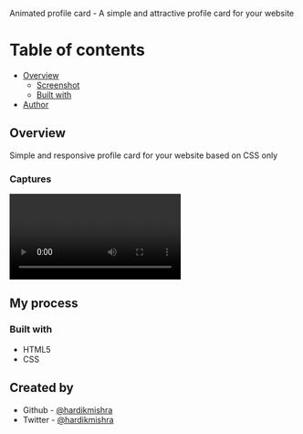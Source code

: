 Animated profile card - A simple and attractive profile card for your website

# Table of contents

- [Overview](#overview)
  - [Screenshot](#screenshot)
  - [Built with](#built-with)
- [Author](#author)

## Overview

Simple and responsive profile card for your website based on CSS only

### Captures

![](./img/screenshot.webm)

## My process

### Built with

- HTML5
- CSS

## Created by

- Github - [@hardikmishra](https://www.github.com/hardikmishra018)
- Twitter - [@hardikmishra](https://www.twitter.com/hardikmishhra018)
